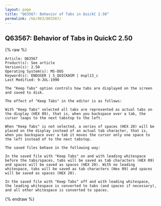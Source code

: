 ```yaml
---
layout: page
title: "Q63567: Behavior of Tabs in QuickC 2.50"
permalink: /kb/063/Q63567/
---
```


## Q63567: Behavior of Tabs in QuickC 2.50

{% raw %}

	Article: Q63567
	Product(s): See article
	Version(s): 2.50
	Operating System(s): MS-DOS
	Keyword(s): ENDUSER | S_QUICKASM | mspl13_c
	Last Modified: 9-JUL-1990
	
	The "Keep Tabs" option controls how tabs are displayed on the screen
	and saved to disk.
	
	The effect of "Keep Tabs" in the editor is as follows:
	
	With "Keep Tabs" selected all tabs are represented as actual tabs on
	the display (HEX 09), that is, when you backspace over a tab, the
	cursor leaps to the next tabstop to the left.
	
	When "Keep Tabs" is not selected, a series of spaces (HEX 20) will be
	placed on the display instead of an actual tab character, that is,
	when you backspace over a tab it moves the cursor only one space to
	the left instead of to the next tabstop.
	
	The saved files behave in the following way:
	
	In the saved file with "Keep Tabs" on and with leading whitespace
	before the tabs/spaces, tabs will be saved as tab characters (HEX 09)
	and spaces will be saved as spaces (HEX 20). With no leading
	whitespace, tabs will be saved as tab characters (Hex 09) and spaces
	will be saved as spaces (HEX 20).
	
	In the saved file with "Keep Tabs" off and with leading whitespace,
	the leading whitespace is converted to tabs (and spaces if necessary),
	and all other whitespace is converted to spaces.

{% endraw %}
